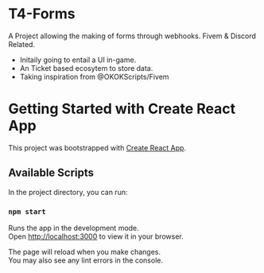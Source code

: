 # T4-Forms

A Project allowing the making of forms through webhooks. Fivem & Discord Related.
  - Initaily going to entail a UI in-game.
  - An Ticket based ecosytem to store data.
  - Taking inspiration from @OKOKScripts/Fivem

# Getting Started with Create React App

This project was bootstrapped with [Create React App](https://github.com/facebook/create-react-app).

## Available Scripts

In the project directory, you can run:

### `npm start`

Runs the app in the development mode.\
Open [http://localhost:3000](http://localhost:3000) to view it in your browser.

The page will reload when you make changes.\
You may also see any lint errors in the console.



